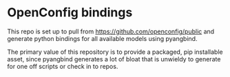 # OpenConfig bindings

This repo is set up to pull from https://github.com/openconfig/public and
generate python bindings for all available models using pyangbind.

The primary value of this repository is to provide a packaged, pip installable
asset, since pyangbind generates a lot of bloat that is unwieldy to generate
for one off scripts or check in to repos.
